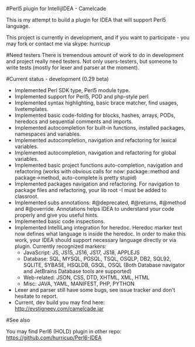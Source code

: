 #Perl5 plugin for IntellijIDEA - Camelcade

This is my attempt to build a plugin for IDEA that will support Perl5 language.

This project is currently in development, and if you want to participate - you may fork or contact me via skype: hurricup

#Need testers
There is tremendous amount of work to do in development and project really need testers. Not only users-testers, but someone
to write tests (mostly for lexer and parser at the moment).

#Current status - development (0.29 beta)

* Implemented Perl SDK type, Perl5 module type.
* Implemented support for Perl5, POD and php-style perl <? ... ?>
* Implemented syntax highlighting, basic brace matcher, find usages, livetemplates. 
* Implemented basic code-folding for blocks, hashes, arrays, PODs, heredocs and sequential comments and imports.
* Implemented autocompletion for built-in functions, installed packages, namespaces and variables.
* Implemented autocompletion, navigation and refactoring for lexical variables.
* Implemented autocompletion, navigation and refactoring for global variables.
* Implemented basic project functions auto-completion, navigation and refactoring (works with obvious calls for now: package::method and package->method, auto-complete is pretty stupid)
* Implemented packages navigation and refactoring. For navigation to package files and refactoring, your lib root -I must be added to classroot.
* Implemented subs annotations: #@deprecated, #@returns, #@method and #@override. Annotations helps IDEA to understand your code properly and give you useful hints.
* Implemented basic code inspections. 
* Implemented IntelliLang integration for heredoc. Heredoc marker text now defines what language is inside the heredoc. In order to make this work, your IDEA should support necessary language directly or via plugin. Currently recognized markers:
  * JavaScript: JS, JS15, JS16, JS17, JS18, APPLEJS
  * Database: SQL, MYSQL, PGSQL, TSQL, OSQLP, DB2, SQL92, SQLITE, SYBASE, HSQLDB, GSQL, OSQL (Both Database navigator and JetBrains Database tools are supported)
  * Web-related: JSON, CSS, DTD, XHTML, XML, HTML
  * Misc: JAVA, YAML, MANIFEST, PHP, PYTHON
* Lexer and parser still have some bugs, see issue tracker and don't hesitate to report.
* Current, dev build you may find here: http://evstigneev.com/camelcade.jar

#See also

You may find Perl6 (HOLD) plugin in other repo: https://github.com/hurricup/Perl6-IDEA